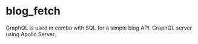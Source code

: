# blog_fetch
GraphQL is used in combo with SQL for a simple blog API. GraphQL server using Apollo Server.
